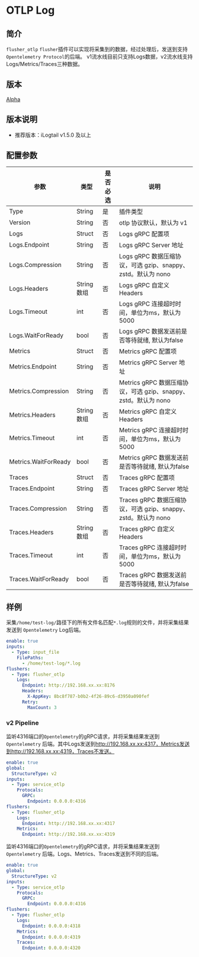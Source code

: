 # OTLP Log

## 简介

`flusher_otlp` `flusher`插件可以实现将采集到的数据，经过处理后，发送到支持`Opentelemetry Protocol`的后端。
v1流水线目前只支持Logs数据，v2流水线支持Logs/Metrics/Traces三种数据。

## 版本

[Alpha](../../stability-level.md)

## 版本说明

* 推荐版本：iLogtail v1.5.0 及以上

## 配置参数

| 参数                | 类型       | 是否必选 | 说明                                       |
|-------------------|----------|------|------------------------------------------|
| Type              | String   | 是    | 插件类型                                     |
| Version           | String   | 否    | otlp 协议默认，默认为 v1                         |
| Logs              | Struct   | 否    | Logs gRPC 配置项                                 |
| Logs.Endpoint     | String   | 否    | Logs gRPC Server 地址                           |
| Logs.Compression  | String   | 否    | Logs gRPC 数据压缩协议，可选 gzip、snappy、zstd。默认为 nono |
| Logs.Headers      | String数组 | 否    | Logs gRPC 自定义 Headers                         |
| Logs.Timeout      | int      | 否    | Logs gRPC 连接超时时间，单位为ms，默认为5000                |
| Logs.WaitForReady | bool     | 否    | Logs gRPC 数据发送前是否等待就绪, 默认为false               |
| Metrics              | Struct   | 否    | Metrics gRPC 配置项                                 |
| Metrics.Endpoint     | String   | 否    | Metrics gRPC Server 地址                           |
| Metrics.Compression  | String   | 否    | Metrics gRPC 数据压缩协议，可选 gzip、snappy、zstd。默认为 nono |
| Metrics.Headers      | String数组 | 否    | Metrics gRPC 自定义 Headers                         |
| Metrics.Timeout      | int      | 否    | Metrics gRPC 连接超时时间，单位为ms，默认为5000                |
| Metrics.WaitForReady | bool     | 否    | Metrics gRPC 数据发送前是否等待就绪, 默认为false               |
| Traces              | Struct   | 否    | Traces gRPC 配置项                                 |
| Traces.Endpoint     | String   | 否    | Traces gRPC Server 地址                           |
| Traces.Compression  | String   | 否    | Traces gRPC 数据压缩协议，可选 gzip、snappy、zstd。默认为 nono |
| Traces.Headers      | String数组 | 否    | Traces gRPC 自定义 Headers                         |
| Traces.Timeout      | int      | 否    | Traces gRPC 连接超时时间，单位为ms，默认为5000                |
| Traces.WaitForReady | bool     | 否    | Traces gRPC 数据发送前是否等待就绪, 默认为false               |

## 样例

采集`/home/test-log/`路径下的所有文件名匹配`*.log`规则的文件，并将采集结果发送到 `Opentelemetry` Log后端。

```yaml
enable: true
inputs:
  - Type: input_file
    FilePaths: 
      - /home/test-log/*.log
flushers:
  - Type: flusher_otlp
    Logs:
      Endpoint: http://192.168.xx.xx:8176
      Headers:
        X-AppKey: 8bc8f787-b0b2-4f26-89c6-d3950a090fef
      Retry:
        MaxCount: 3
```

### v2 Pipeline

监听4316端口的`Opentelemetry`的gRPC请求，并将采集结果发送到 `Opentelemetry` 后端。其中Logs发送到<http://192.168.xx.xx:4317，Metrics发送到http://192.168.xx.xx:4319，Traces不发送。>

```yaml
enable: true
global:
  StructureType: v2
inputs:
  - Type: service_otlp
    Protocals:
      GRPC:        
        Endpoint: 0.0.0.0:4316
flushers:
  - Type: flusher_otlp
    Logs:
      Endpoint: http://192.168.xx.xx:4317
    Metrics:
      Endpoint: http://192.168.xx.xx:4319   
```

监听4316端口的`Opentelemetry`的gRPC请求，并将采集结果发送到 `Opentelemetry` 后端。Logs、Metrics、Traces发送到不同的后端。

```yaml
enable: true
global:
  StructureType: v2
inputs:
  - Type: service_otlp
    Protocals:
      GRPC:        
        Endpoint: 0.0.0.0:4316
flushers:
  - Type: flusher_otlp
    Logs:
      Endpoint: 0.0.0.0:4318
    Metrics:
      Endpoint: 0.0.0.0:4319
    Traces:
      Endpoint: 0.0.0.0:4320
```
